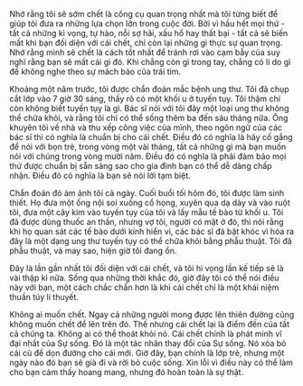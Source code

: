 Nhớ rằng tôi sẽ sớm chết là công cụ quan trọng nhất mà tôi từng biết để giúp tôi đưa ra những lựa chọn lớn trong cuộc đời. Bởi vì hầu hết mọi thứ - tất cả những kì vọng, tự hào, nỗi sợ hãi, xấu hổ hay thất bại - tất cả sẽ biến mất khi bạn đối diện với cái chết, chỉ còn lại những gì thực sự quan trọng. Nhớ rằng mình sẽ chết là cách tốt nhất để tránh rơi vào cạm bẫy của suy nghĩ rằng bạn sẽ mất cái gì đó. Khi chẳng còn gì trong tay, chẳng có lí do gì để không nghe theo sự mách bảo của trái tim.

Khoảng một năm trước, tôi được chẩn đoán mắc bệnh ung thư. Tôi đã chụp cắt lớp vào 7 giờ 30 sáng, thấy rõ có một khối u ở tuyến tụy. Tôi thậm chí còn không biết tuyến tụy là gì. Bác sĩ nói với tôi đây một loại ung thư không thể chữa khỏi, và rằng tôi chỉ có thể sống thêm ba đến sáu tháng nữa. Ông khuyên tôi về nhà và thu xếp công việc của mình, theo ngôn ngữ của các bác sĩ thì có nghĩa là chuẩn bị cho cái chết. Điều đó có nghĩa là hãy cố gắng để nói với bọn trẻ, trong vòng một vài tháng, tất cả những gì mà bạn muốn nói với chúng trong vòng mười năm. Điều đó có nghĩa là phải đảm bảo mọi thứ được chuẩn bị sẵn sàng sao cho gia đình bạn có thể dễ dàng chấp nhận. Điều đó có nghĩa là bạn sẽ nói lời tạm biệt.

Chẩn đoán đó ám ảnh tôi cả ngày. Cuối buổi tối hôm đó, tôi được làm sinh thiết. Họ đưa một ống nội soi xuống cổ họng, xuyên qua dạ dày và vào ruột tôi, đưa một cây kim vào tuyến tụy của tôi và lấy mẫu tế bào từ khối u. Tôi đã được dùng thuốc an thần, nhưng vợ tôi, người có mặt ở đó, thì nói rằng khi họ quan sát các tế bào dưới kính hiển vi, các bác sĩ đã bật khóc vì hóa ra đây là một dạng ung thư tuyến tụy có thể chữa khỏi bằng phẫu thuật. Tôi đã phẫu thuật, và may sao, hiện giờ tôi đang ổn.

Đây là lần gần nhất tôi đối diện với cái chết, và tôi hi vọng lần kế tiếp sẽ là vài thập kỉ nữa. Sống qua những thời khắc đó, giờ đây tôi có thể nói điều này với bạn, một cách chắc chắn hơn là khi cái chết chỉ là một khái niệm thuần túy lí thuyết.

Không ai muốn chết. Ngay cả những người mong được lên thiên đường cũng không muốn chết để lên trên đó. Thế nhưng cái chết lại là điểm đến của tất cả chúng ta. Không ai có thể thoát khỏi nó. Cái chết chính là phát minh vĩ đại nhất của Sự sống. Đó là một tác nhân thay đổi của Sự sống. Nó xóa bỏ cái cũ để dọn đường cho cái mới. Giờ đây, bạn chính là lớp trẻ, nhưng một ngày nào đó bạn sẽ già đi và rời bỏ cuộc sống. Xin lỗi vì điều này có thể làm cho bạn cảm thấy hoang mang, nhưng đó hoàn toàn là sự thật.